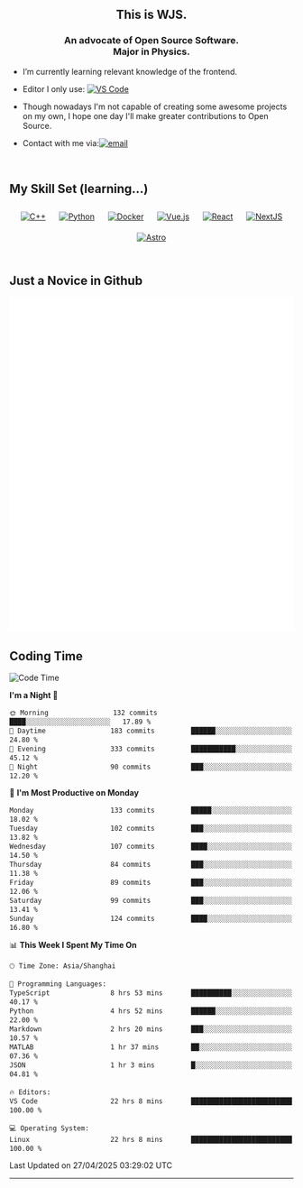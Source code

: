 ## <div align="center">This is WJS.</div>  
  

### <div align="center">An advocate of Open Source Software.<br>Major in Physics.</div>  
  

- I’m currently learning relevant knowledge of the frontend.  
  

- Editor I only use: [![VS Code](https://img.shields.io/badge/-VS%20Code-007ACC?style=plastic&logo=visual-studio-code)](https://code.visualstudio.com/)  
  

- Though nowadays I'm not capable of creating some awesome projects on my own, I hope one day I'll make greater contributions to Open Source.  
  

- Contact with me via:[![email](https://img.shields.io/badge/My-e--mail-red)](mailto:wjs@wjsphy.top)  
  

<br/>  


## My Skill Set (learning...)
<div align="center">  
<a href="https://www.cplusplus.com/" target="_blank"><img style="margin: 10px" src="https://profilinator.rishav.dev/skills-assets/cplusplus-original.svg" alt="C++" height="50" /></a>  
<a href="https://www.python.org/" target="_blank"><img style="margin: 10px" src="https://profilinator.rishav.dev/skills-assets/python-original.svg" alt="Python" height="50" /></a>  
<a href="https://www.docker.com/" target="_blank"><img style="margin: 10px" src="https://profilinator.rishav.dev/skills-assets/docker-original-wordmark.svg" alt="Docker" height="50" /></a>  
<a href="https://vuejs.org/" target="_blank"><img style="margin: 10px" src="https://profilinator.rishav.dev/skills-assets/vuejs-original-wordmark.svg" alt="Vue.js" height="50" /></a>  
<a href="https://reactjs.org/" target="_blank"><img style="margin: 10px" src="https://profilinator.rishav.dev/skills-assets/react-original-wordmark.svg" alt="React" height="50" /></a>  
<a href="https://nextjs.org/" target="_blank"><img style="margin: 10px" src="https://profilinator.rishav.dev/skills-assets/nextjs.png" alt="NextJS" height="50" /></a>  
<a href="https://www.astro.build/" target="_blank"><img style="margin: 10px" src="https://profilinator.rishav.dev/skills-assets/astro.svg" alt="Astro" height="50" /></a>   
</div>

<br/>  


## Just a Novice in Github  
![](https://raw.githubusercontent.com/wjsoj/github-stats-transparent/output/generated/overview.svg)
![](https://raw.githubusercontent.com/wjsoj/github-stats-transparent/output/generated/languages.svg)

## Coding Time

<!--START_SECTION:waka-->
![Code Time](http://img.shields.io/badge/Code%20Time-1%2C187%20hrs%2050%20mins-blue)

**I'm a Night 🦉** 

```text
🌞 Morning                132 commits         ████░░░░░░░░░░░░░░░░░░░░░   17.89 % 
🌆 Daytime                183 commits         ██████░░░░░░░░░░░░░░░░░░░   24.80 % 
🌃 Evening                333 commits         ███████████░░░░░░░░░░░░░░   45.12 % 
🌙 Night                  90 commits          ███░░░░░░░░░░░░░░░░░░░░░░   12.20 % 
```
📅 **I'm Most Productive on Monday** 

```text
Monday                   133 commits         █████░░░░░░░░░░░░░░░░░░░░   18.02 % 
Tuesday                  102 commits         ███░░░░░░░░░░░░░░░░░░░░░░   13.82 % 
Wednesday                107 commits         ████░░░░░░░░░░░░░░░░░░░░░   14.50 % 
Thursday                 84 commits          ███░░░░░░░░░░░░░░░░░░░░░░   11.38 % 
Friday                   89 commits          ███░░░░░░░░░░░░░░░░░░░░░░   12.06 % 
Saturday                 99 commits          ███░░░░░░░░░░░░░░░░░░░░░░   13.41 % 
Sunday                   124 commits         ████░░░░░░░░░░░░░░░░░░░░░   16.80 % 
```


📊 **This Week I Spent My Time On** 

```text
🕑︎ Time Zone: Asia/Shanghai

💬 Programming Languages: 
TypeScript               8 hrs 53 mins       ██████████░░░░░░░░░░░░░░░   40.17 % 
Python                   4 hrs 52 mins       ██████░░░░░░░░░░░░░░░░░░░   22.00 % 
Markdown                 2 hrs 20 mins       ███░░░░░░░░░░░░░░░░░░░░░░   10.57 % 
MATLAB                   1 hr 37 mins        ██░░░░░░░░░░░░░░░░░░░░░░░   07.36 % 
JSON                     1 hr 3 mins         █░░░░░░░░░░░░░░░░░░░░░░░░   04.81 % 

🔥 Editors: 
VS Code                  22 hrs 8 mins       █████████████████████████   100.00 % 

💻 Operating System: 
Linux                    22 hrs 8 mins       █████████████████████████   100.00 % 
```


 Last Updated on 27/04/2025 03:29:02 UTC
<!--END_SECTION:waka-->

----

<!--
**wjsoj/wjsoj** is a ✨ _special_ ✨ repository because its `README.md` (this file) appears on your GitHub profile.

Here are some ideas to get you started:

- 🔭 I’m currently working on ...
- 🌱 I’m currently learning ...
- 👯 I’m looking to collaborate on ...
- 🤔 I’m looking for help with ...
- 💬 Ask me about ...
- 📫 How to reach me: ...
- 😄 Pronouns: ...
- ⚡ Fun fact: ...
-->
